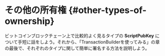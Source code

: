 # その他の所有権 {#other-types-of-ownership}

ビットコインブロックチェーン上で比較的よく見るタイプの **ScriptPubKey** について手短に話をしよう。それから、「TransactionBuilderを使ってみる」の章の最後で、それぞれのタイプに関して簡単に署名する方法を説明しよう。
